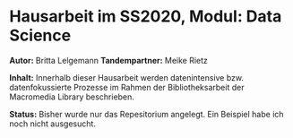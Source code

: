 # Hausarbeit im SS2020, Modul: Data Science

**Autor:** Britta Lelgemann
**Tandempartner:** Meike Rietz

**Inhalt:** Innerhalb dieser Hausarbeit werden datenintensive bzw. datenfokussierte Prozesse im Rahmen der Bibliotheksarbeit der Macromedia Library
beschrieben. 

**Status:** Bisher wurde nur das Repesitorium angelegt. Ein Beispiel habe ich noch nicht ausgesucht.
